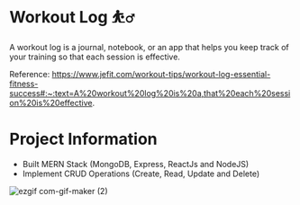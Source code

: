 # Workout Log ⛹️‍♂

A workout log is a journal, notebook, or an app that helps you keep track of your training so that each session is effective.

Reference: https://www.jefit.com/workout-tips/workout-log-essential-fitness-success#:~:text=A%20workout%20log%20is%20a,that%20each%20session%20is%20effective.

# Project Information

- Built MERN Stack (MongoDB, Express, ReactJs and NodeJS)
- Implement CRUD Operations (Create, Read, Update and Delete)

![ezgif com-gif-maker (2)](https://user-images.githubusercontent.com/74645297/207737612-6c473fa9-1f64-4a12-88a8-bf9fb51b60c9.gif)

